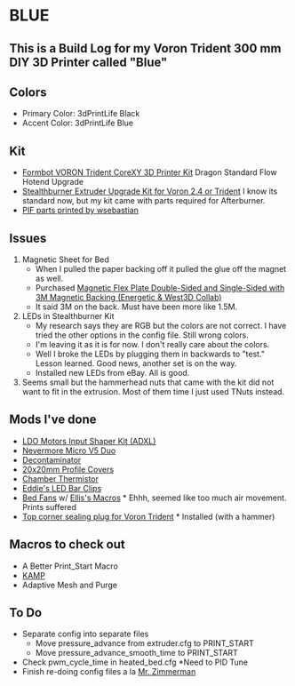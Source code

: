 # BLUE

## This is a Build Log for my Voron Trident 300 mm DIY 3D Printer called "Blue"

## Colors
* Primary Color: 3dPrintLife Black
* Accent Color: 3dPrintLife Blue

## Kit

* [Formbot VORON Trident CoreXY 3D Printer Kit](https://www.formbot3d.com/products/voron-trident-corexy-3d-printer-kit-with-premade-wiring-harness)
  Dragon Standard Flow Hotend Upgrade
* [Stealthburner Extruder Upgrade Kit for Voron 2.4 or Trident](https://www.formbot3d.com/products/-176)
  I know its standard now, but my kit came with parts required for Afterburner.
* [PIF parts printed by wsebastian](https://pif.voron.dev/)

## Issues

1. Magnetic Sheet for Bed
    * When I pulled the paper backing off it pulled the glue off the magnet as well.
    * Purchased [Magnetic Flex Plate Double-Sided and Single-Sided with 3M Magnetic Backing (Energetic & West3D Collab)](https://west3d.com/products/double-sided-texture-smooth-flex-plate-with-3m-magnetic-backing-energetic-west3d-collab)
    * It said 3M on the back. Must have been more like 1.5M.
2. LEDs in Stealthburner Kit
    * My research says they are RGB but the colors are not correct. I have tried the other options in the config file. Still wrong colors.
    * I'm leaving it as it is for now. I don't really care about the colors.
    * Well I broke the LEDs by plugging them in backwards to "test." Lesson learned. Good news, another set is on the way.
    * Installed new LEDs from eBay. All is good.
3. Seems small but the hammerhead nuts that came with the kit did not want to fit in the extrusion. Most of them time I just used TNuts instead.
    
## Mods I've done
* [LDO Motors Input Shaper Kit (ADXL)](https://kb-3d.com/store/ldo/655-ldo-motors-input-shaper-kit-1661370490021.html)
* [Nevermore Micro V5 Duo](https://github.com/nevermore3d/Nevermore_Micro)
* [Decontaminator](https://github.com/LoganFraser/VoronMods/tree/main/DecontaminatorTrident/STLs)
* [20x20mm Profile Covers](https://github.com/VoronDesign/VoronUsers/tree/master/printer_mods/chri.kai.in/20x20mm_Profile_Covers)
* [Chamber Thermistor](https://github.com/VoronDesign/VoronUsers/tree/master/printer_mods/samwiseg0/extrusion_thermistor_mount)
* [Eddie's LED Bar Clips](https://github.com/VoronDesign/VoronUsers/tree/master/printer_mods/eddie/LED_Bar_Clip)
* [Bed Fans](https://github.com/VoronDesign/VoronUsers/tree/master/printer_mods/CannedBass/Trident_Bed_Fans) w/ [Ellis's Macros](https://github.com/VoronDesign/VoronUsers/tree/master/printer_mods/Ellis/Bed_Fans)
      * Ehhh, seemed like too much air movement. Prints suffered
* [Top corner sealing plug for Voron Trident](https://www.printables.com/model/375617-top-corner-sealing-plug-for-voron-tridentv24)
      * Installed (with a hammer)

## Macros to check out
* A Better Print_Start Macro
* [KAMP](https://github.com/kyleisah/Klipper-Adaptive-Meshing-Purging)
* Adaptive Mesh and Purge

## To Do
* Separate config into separate files
  * Move pressure_advance from extruder.cfg to PRINT_START
  * Move pressure_advance_smooth_time to PRINT_START
* Check pwm_cycle_time in heated_bed.cfg
  *Need to PID Tune
* Finish re-doing config files a la [Mr. Zimmerman](https://github.com/EricZimmerman/Voron24)
